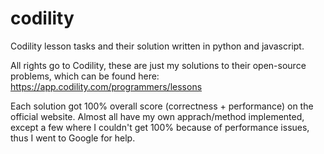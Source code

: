 # codility
Codility lesson tasks and their solution written in python and javascript.

All rights go to Codility, these are just my solutions to their open-source problems, which can be found here: 
https://app.codility.com/programmers/lessons

Each solution got 100% overall score (correctness + performance) on the official website. 
Almost all have my own apprach/method implemented, except a few where I couldn't get 100% because of performance issues, thus I went to Google for help. 

